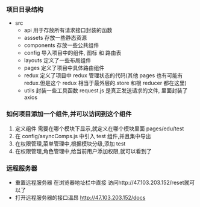 ### 项目目录结构

- src
  - api 用于存放所有请求接口封装的函数
  - asssets 存放一些静态资源
  - components 存放一些公共组件
  - config 导入项目中的组件, 图标 和 路由表
  - layouts 定义了一些布局组件
  - pages 定义了项目中具体路由组件
  - redux 定义了项目中 redux 管理状态的代码(其他 pages 也有可能有 redux.但是这个 redux 相当于最外层的.store 和根 reducer 都在这里)
  - utils 封装一些工具函数 request.js 是真正发送请求的文件, 里面封装了 axios

### 如何项目添加一个组件,并可以访问到这个组件

1. 定义组件 需要在哪个模块下显示,就定义在哪个模块里面 pages/edu/test
2. 在 config/asyncComps.js 中引入 test 组件,并且集中导出
3. 在权限管理,菜单管理中,根据模块分级,添加 test
4. 在权限管理,角色管理中,给当前用户添加权限,就可以看到了

### 远程服务器

- 重置远程服务器
  在浏览器地址栏中直接 访问http://47.103.203.152/reset就可以了
- 打开远程服务器的接口温昂
  http://47.103.203.152/docs
